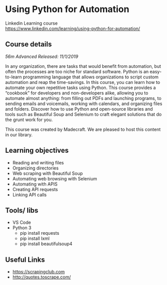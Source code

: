 # Using Python for Automation

Linkedin Learning course  
https://www.linkedin.com/learning/using-python-for-automation/


## Course details
*56m  Advanced  Released: 11/1/2019*

In any organization, there are tasks that would benefit from automation, but often the processes are too niche for standard software. Python is an easy-to-learn programming language that allows organizations to script custom automation and reap the time-savings. In this course, you can learn how to automate your own repetitive tasks using Python. This course provides a “cookbook” for developers and non-developers alike, allowing you to automate almost anything: from filling out PDFs and launching programs, to sending emails and voicemails, working with calendars, and organizing files and folders. Discover how to use Python and open-source libraries and tools such as Beautiful Soup and Selenium to craft elegant solutions that do the grunt work for you.

This course was created by Madecraft. We are pleased to host this content in our library.


## Learning objectives
- Reading and writing files
- Organizing directories
- Web scraping with Beautiful Soup
- Automating web browsing with Selenium
- Automating with APIS
- Creating API requests
- Linking API calls


## Tools/ libs
- VS Code
- Python 3
  - pip install requests
  - pip install lxml
  - pip install beautifulsoup4


## Useful Links
- https://scrapingclub.com
- http://quotes.toscrape.com/

